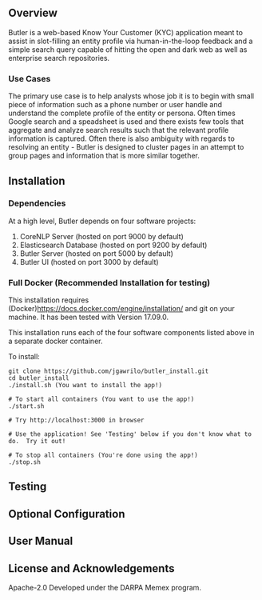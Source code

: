 ## Overview
Butler is a web-based Know Your Customer (KYC) application meant to assist in slot-filling an entity profile via human-in-the-loop feedback and a simple search query capable of hitting the open and dark web as well as enterprise search repositories.

### Use Cases
The primary use case is to help analysts whose job it is to begin with small piece of information such as a phone number or user handle and understand the complete profile of the entity or persona.  Often times Google search and a speadsheet is used and there exists few tools that aggregate and analyze search results such that the relevant profile information is captured.  Often there is also ambiguity with regards to resolving an entity - Butler is designed to cluster pages in an attempt to group pages and information that is more similar together.

## Installation

### Dependencies
At a high level, Butler depends on four software projects:

1) CoreNLP Server (hosted on port 9000 by default)
2) Elasticsearch Database (hosted on port 9200 by default)
3) Butler Server (hosted on port 5000 by default)
4) Butler UI (hosted on port 3000 by default)

### Full Docker (Recommended Installation for testing)
This installation requires (Docker)https://docs.docker.com/engine/installation/ and git on your machine.  It has been tested with Version 17.09.0.

This installation runs each of the four software components listed above in a separate docker container.

To install:
```
git clone https://github.com/jgawrilo/butler_install.git
cd butler_install
./install.sh (You want to install the app!)

# To start all containers (You want to use the app!)
./start.sh

# Try http://localhost:3000 in browser

# Use the application! See 'Testing' below if you don't know what to do.  Try it out!

# To stop all containers (You're done using the app!)
./stop.sh 
```

## Testing

## Optional Configuration

## User Manual

## License and Acknowledgements
Apache-2.0
Developed under the DARPA Memex program.
